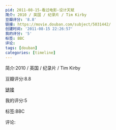 ```yaml
---
pid: 2011-08-15-看过电影-设计天赋
简介: 2010 / 英国 / 纪录片 / Tim Kirby
豆瓣评分: '8.8'
链接: https://movie.douban.com/subject/5031442/
创建时间: '2011-08-15 22:26:57'
我的评分: '5'
标签: BBC
评论:
tags: [douban]
categories: [timeline]
---
```

简介:2010 / 英国 / 纪录片 / Tim Kirby

豆瓣评分:8.8

[链接](https://movie.douban.com/subject/5031442/)

我的评分:5

标签:BBC

评论:


